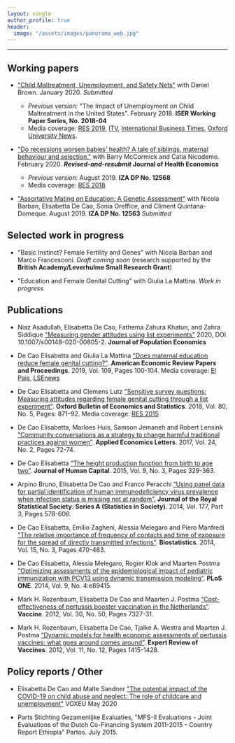 ```yaml
---
layout: single
author_profile: true
header: 
  image: "/assets/images/panorama_web.jpg"
---
```


---
## Working papers
* ["Child Maltreatment, Unemployment, and Safety Nets"](https://papers.ssrn.com/sol3/papers.cfm?abstract_id=3543987) with Daniel Brown. January 2020. _Submitted_
  - _Previous version:_ "The Impact of Unemployment on Child Maltreatment in the United States". February 2018. **ISER Working Paper Series, No. 2018-04**
  - Media coverage: [RES 2019](https://www.res.org.uk/resources-page/when-unemployment-leads-to-maltreatment-of-children-new-evidence-from-the-united-states.html), [ITV](http://www.itv.com/news/meridian/update/2017-11-03/oxford-university-finds-unemployment-a-factor-of-child-neglect/), [International Business Times](http://www.ibtimes.co.uk/there-direct-link-between-rises-child-abuse-mass-unemployment-1645687), [Oxford University News](http://www.ox.ac.uk/news/2017-11-02-child-neglect-linked-parental-unemployment).

* ["Do recessions worsen babies’ health? A tale of siblings, maternal behaviour and selection."](https://papers.ssrn.com/sol3/papers.cfm?abstract_id=3543980) with Barry McCormick and Catia Nicodemo. February 2020. **_Revised-and-resubmit_ Journal of Health Economics**
  - _Previous version:_ August 2019. **IZA DP No. 12568**  
  - Media coverage: [RES 2018](http://www.res.org.uk/details/mediabrief/10921615/RECESSIONS-HARM-HEALTH-OF-NEWBORNS-Evidence-from-England.html)

* ["Assortative Mating on Education: A Genetic Assessment"](http://ftp.iza.org/dp12563.pdf) with Nicola Barban, Elisabetta De Cao, Sonia Oreffice, and Climent Quintana-Domeque. August 2019. **IZA DP No. 12563** _Submitted_  

## Selected work in progress
* "Basic Instinct? Female Fertility and Genes" with Nicola Barban and Marco Francesconi. _Draft coming soon_ (research supported by the **British Academy/Leverhulme Small Research Grant**)

* "Education and Female Genital Cutting" with Giulia La Mattina. _Work in progress_


## Publications

* Niaz Asadullah, Elisabetta De Cao, Fathema Zahura Khatun, and Zahra Siddique ["Measuring gender attitudes using list experiments"](https://link.springer.com/article/10.1007/s00148-020-00805-2?wt_mc=Internal.Event.1.SEM.ArticleAuthorOnlineFirst&utm_source=ArticleAuthorOnlineFirst&utm_medium=email&utm_content=AA_en_06082018&ArticleAuthorOnlineFirst_20201007) 2020, DOI 10.1007/s00148-020-00805-2. **Journal of Population Economics**

* De Cao Elisabetta and Giulia La Mattina ["Does maternal education reduce female genital cutting?"](https://www.aeaweb.org/articles?id=10.1257/pandp.20191098). **American Economic Review Papers and Proceedings**. 2019, Vol. 109, Pages 100-104. Media coverage: [El Pais](https://elpais.com/elpais/2019/02/04/planeta_futuro/1549293888_415817.html), [LSEnews](http://www.lse.ac.uk/News/Latest-news-from-LSE/2019/05-May-19/Education-may-not-be-the-solution-to-reducing-female-genital-cutting)

* De Cao Elisabetta and Clemens Lutz ["Sensitive survey questions: Measuring attitudes regarding female genital cutting through a list experiment"](https://onlinelibrary.wiley.com/doi/abs/10.1111/obes.12228). **Oxford Bulletin of Economics and Statistics**. 2018, Vol. 80, No. 5, Pages: 871–92. Media coverage: [RES 2015](http://www.res.org.uk/details/mediabrief/7673411/ETHOPIAN-WOMENS-TRUE-ATTITUDES-TOWARDS-FEMALE-GENITAL-MUTILATION-New-survey-evid.html)

* De Cao Elisabetta, Marloes Huis, Samson Jemaneh and Robert Lensink [“Community conversations as a strategy to change harmful traditional practices against women”](http://www.tandfonline.com/doi/full/10.1080/13504851.2016.1161713). **Applied Economics Letters**. 2017, Vol. 24, No. 2, Pages 72-74. 

* De Cao Elisabetta [“The height production function from birth to age two”](http://www.journals.uchicago.edu/doi/abs/10.1086/682356). **Journal of Human Capital**. 2015, Vol. 9, No. 3, Pages 329-363.

* Arpino Bruno, Elisabetta De Cao and Franco Peracchi [“Using panel data for partial identification of human immunodeficiency virus prevalence when infection status is missing not at random”.](http://onlinelibrary.wiley.com/doi/10.1111/rssa.12027/abstract) **Journal of the Royal Statistical Society: Series A (Statistics in Society)**. 2014, Vol. 177, Part 3, Pages 578-606.

* De Cao Elisabetta, Emilio Zagheni, Alessia Melegaro and Piero Manfredi ["The relative importance of frequency of contacts and time of exposure for the spread of directly transmitted infections”](https://academic.oup.com/biostatistics/article-lookup/doi/10.1093/biostatistics/kxu008). **Biostatistics**. 2014, Vol. 15, No. 3, Pages 470-483.

* De Cao Elisabetta, Alessia Melegaro, Rogier Klok and Maarten Postma ["Optimizing assessments of the epidemiological impact of pediatric immunization with PCV13 using dynamic transmission modeling”](http://journals.plos.org/plosone/article?id=10.1371/journal.pone.0089415). **PLoS ONE**. 2014, Vol. 9, No. 4:e89415.

* Mark H. Rozenbaum, Elisabetta De Cao and Maarten J. Postma [“Cost-effectiveness of pertussis booster vaccination in the Netherlands”](https://linkinghub.elsevier.com/retrieve/pii/S0264-410X(12)00879-1). **Vaccine**. 2012, Vol. 30, No. 50, Pages 7327-31.

* Mark H. Rozenbaum, Elisabetta De Cao, Tjalke A. Westra and Maarten J. Postma [“Dynamic models for health economic assessments of pertussis vaccines: what goes around comes around”](http://www.tandfonline.com/doi/full/10.1586/erv.12.130). **Expert Review of Vaccines**. 2012, Vol. 11, No. 12, Pages 1415-1428. 

## Policy reports / Other

* Elisabetta De Cao and Malte Sandner ["The potential impact of the COVID-19 on child abuse and neglect: The role of childcare and unemployment"](https://voxeu.org/article/potential-impact-covid-19-child-abuse-and-neglect) VOXEU May 2020

* Parts Stichting Gezamenlijke Evaluaties, "MFS-II Evaluations - Joint Evaluations of the Dutch Co-Financing System 2011-2015 - Country Report Ethiopia" Partos. July 2015.

